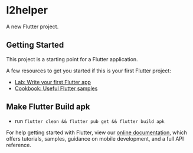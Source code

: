 # l2helper

A new Flutter project.

## Getting Started

This project is a starting point for a Flutter application.

A few resources to get you started if this is your first Flutter project:

- [Lab: Write your first Flutter app](https://flutter.dev/docs/get-started/codelab)
- [Cookbook: Useful Flutter samples](https://flutter.dev/docs/cookbook)

## Make Flutter Build apk
 - run `flutter clean && flutter pub get && flutter build apk`

For help getting started with Flutter, view our
[online documentation](https://flutter.dev/docs), which offers tutorials,
samples, guidance on mobile development, and a full API reference.
